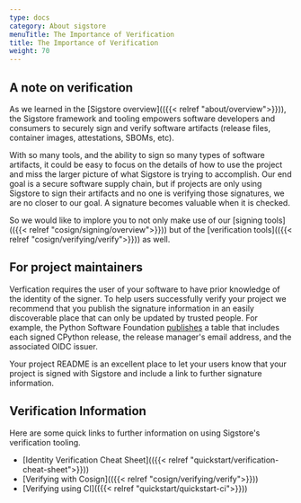 ```yaml
---
type: docs
category: About sigstore
menuTitle: The Importance of Verification
title: The Importance of Verification
weight: 70
---
```


## A note on verification

As we learned in the [Sigstore overview](({{< relref "about/overview">}})), the Sigstore framework and tooling empowers software developers and consumers to securely sign and verify software artifacts (release files, container images, attestations, SBOMs, etc).

With so many tools, and the ability to sign so many types of software artifacts, it could be easy to focus on the details of how to use the project and miss the larger picture of what Sigstore is trying to accomplish. Our end goal is a secure software supply chain, but if projects are only using Sigstore to sign their artifacts and no one is verifying those signatures, we are no closer to our goal. A signature becomes valuable when it is checked.

So we would like to implore you to not only make use of our [signing tools](({{< relref "cosign/signing/overview">}})) but of the [verification tools](({{< relref "cosign/verifying/verify">}})) as well.

## For project maintainers

Verfication requires the user of your software to have prior knowledge of the identity of the signer. To help users successfully verify your project we recommend that you publish the signature information in an easily discoverable place that can only be updated by trusted people. For example, the Python Software Foundation [publishes](https://www.python.org/downloads/metadata/sigstore/) a table that includes each signed CPython release, the release manager's email address, and the associated OIDC issuer.

Your project README is an excellent place to let your users know that your project is signed with Sigstore and include a link to further signature information.

## Verification Information

Here are some quick links to further information on using Sigstore's verification tooling.

* [Identity Verification Cheat Sheet](({{< relref "quickstart/verification-cheat-sheet">}}))
* [Verifying with Cosign](({{< relref "cosign/verifying/verify">}}))
* [Verifying using CI](({{< relref "quickstart/quickstart-ci">}}))
